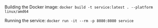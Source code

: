 Building the Docker image:
`docker build -t service:latest . --platform linux/amd64`

Running the service:
`docker run -it --rm -p 8080:8080 service`